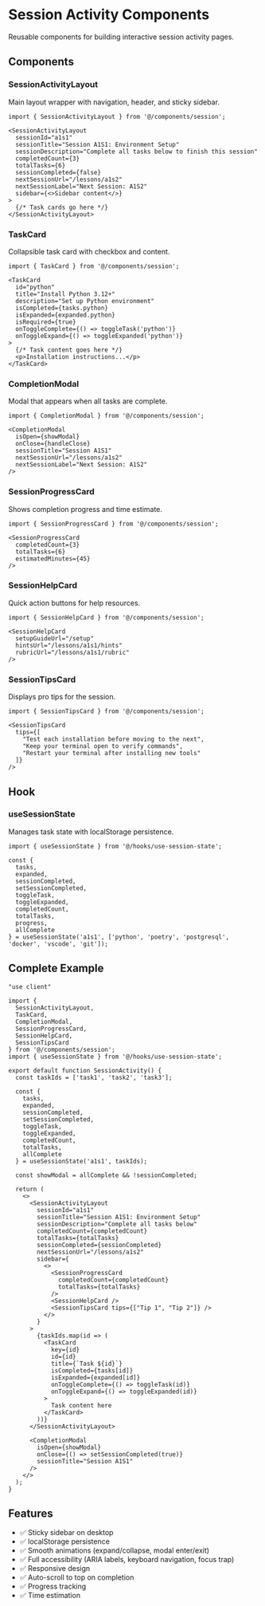 # Session Activity Components

Reusable components for building interactive session activity pages.

## Components

### SessionActivityLayout
Main layout wrapper with navigation, header, and sticky sidebar.

```tsx
import { SessionActivityLayout } from '@/components/session';

<SessionActivityLayout
  sessionId="a1s1"
  sessionTitle="Session A1S1: Environment Setup"
  sessionDescription="Complete all tasks below to finish this session"
  completedCount={3}
  totalTasks={6}
  sessionCompleted={false}
  nextSessionUrl="/lessons/a1s2"
  nextSessionLabel="Next Session: A1S2"
  sidebar={<>Sidebar content</>}
>
  {/* Task cards go here */}
</SessionActivityLayout>
```

### TaskCard
Collapsible task card with checkbox and content.

```tsx
import { TaskCard } from '@/components/session';

<TaskCard
  id="python"
  title="Install Python 3.12+"
  description="Set up Python environment"
  isCompleted={tasks.python}
  isExpanded={expanded.python}
  isRequired={true}
  onToggleComplete={() => toggleTask('python')}
  onToggleExpand={() => toggleExpanded('python')}
>
  {/* Task content goes here */}
  <p>Installation instructions...</p>
</TaskCard>
```

### CompletionModal
Modal that appears when all tasks are complete.

```tsx
import { CompletionModal } from '@/components/session';

<CompletionModal
  isOpen={showModal}
  onClose={handleClose}
  sessionTitle="Session A1S1"
  nextSessionUrl="/lessons/a1s2"
  nextSessionLabel="Next Session: A1S2"
/>
```

### SessionProgressCard
Shows completion progress and time estimate.

```tsx
import { SessionProgressCard } from '@/components/session';

<SessionProgressCard
  completedCount={3}
  totalTasks={6}
  estimatedMinutes={45}
/>
```

### SessionHelpCard
Quick action buttons for help resources.

```tsx
import { SessionHelpCard } from '@/components/session';

<SessionHelpCard
  setupGuideUrl="/setup"
  hintsUrl="/lessons/a1s1/hints"
  rubricUrl="/lessons/a1s1/rubric"
/>
```

### SessionTipsCard
Displays pro tips for the session.

```tsx
import { SessionTipsCard } from '@/components/session';

<SessionTipsCard
  tips={[
    "Test each installation before moving to the next",
    "Keep your terminal open to verify commands",
    "Restart your terminal after installing new tools"
  ]}
/>
```

## Hook

### useSessionState
Manages task state with localStorage persistence.

```tsx
import { useSessionState } from '@/hooks/use-session-state';

const {
  tasks,
  expanded,
  sessionCompleted,
  setSessionCompleted,
  toggleTask,
  toggleExpanded,
  completedCount,
  totalTasks,
  progress,
  allComplete
} = useSessionState('a1s1', ['python', 'poetry', 'postgresql', 'docker', 'vscode', 'git']);
```

## Complete Example

```tsx
"use client"

import { 
  SessionActivityLayout, 
  TaskCard, 
  CompletionModal,
  SessionProgressCard,
  SessionHelpCard,
  SessionTipsCard
} from '@/components/session';
import { useSessionState } from '@/hooks/use-session-state';

export default function SessionActivity() {
  const taskIds = ['task1', 'task2', 'task3'];
  
  const {
    tasks,
    expanded,
    sessionCompleted,
    setSessionCompleted,
    toggleTask,
    toggleExpanded,
    completedCount,
    totalTasks,
    allComplete
  } = useSessionState('a1s1', taskIds);

  const showModal = allComplete && !sessionCompleted;

  return (
    <>
      <SessionActivityLayout
        sessionId="a1s1"
        sessionTitle="Session A1S1: Environment Setup"
        sessionDescription="Complete all tasks below"
        completedCount={completedCount}
        totalTasks={totalTasks}
        sessionCompleted={sessionCompleted}
        nextSessionUrl="/lessons/a1s2"
        sidebar={
          <>
            <SessionProgressCard
              completedCount={completedCount}
              totalTasks={totalTasks}
            />
            <SessionHelpCard />
            <SessionTipsCard tips={["Tip 1", "Tip 2"]} />
          </>
        }
      >
        {taskIds.map(id => (
          <TaskCard
            key={id}
            id={id}
            title={`Task ${id}`}
            isCompleted={tasks[id]}
            isExpanded={expanded[id]}
            onToggleComplete={() => toggleTask(id)}
            onToggleExpand={() => toggleExpanded(id)}
          >
            Task content here
          </TaskCard>
        ))}
      </SessionActivityLayout>

      <CompletionModal
        isOpen={showModal}
        onClose={() => setSessionCompleted(true)}
        sessionTitle="Session A1S1"
      />
    </>
  );
}
```

## Features

- ✅ Sticky sidebar on desktop
- ✅ localStorage persistence
- ✅ Smooth animations (expand/collapse, modal enter/exit)
- ✅ Full accessibility (ARIA labels, keyboard navigation, focus trap)
- ✅ Responsive design
- ✅ Auto-scroll to top on completion
- ✅ Progress tracking
- ✅ Time estimation

